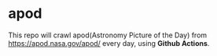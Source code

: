 # apod

This repo will crawl apod(Astronomy Picture of the Day) from https://apod.nasa.gov/apod/ every day, using **Github Actions**.

<div>
</div>